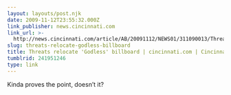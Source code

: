 ```yaml
---
layout: layouts/post.njk
date: 2009-11-12T23:55:32.000Z
link_publisher: news.cincinnati.com
link_url: >-
  http://news.cincinnati.com/article/AB/20091112/NEWS01/311090013/Threats+relocate++Godless++billboard
slug: threats-relocate-godless-billboard
title: Threats relocate 'Godless' billboard | cincinnati.com | Cincinnati.Com
tumblrid: 241951246
type: link
---
```

<p>Kinda proves the point, doesn&rsquo;t it?</p>
